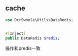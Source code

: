 ## cache

```php
use DcrSwoole\Utils\DataRedis;


#[Inject]
public DataRedis $redis;
```

操作和predis一致

